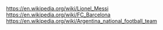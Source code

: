 https://en.wikipedia.org/wiki/Lionel_Messi
https://en.wikipedia.org/wiki/FC_Barcelona
https://en.wikipedia.org/wiki/Argentina_national_football_team
